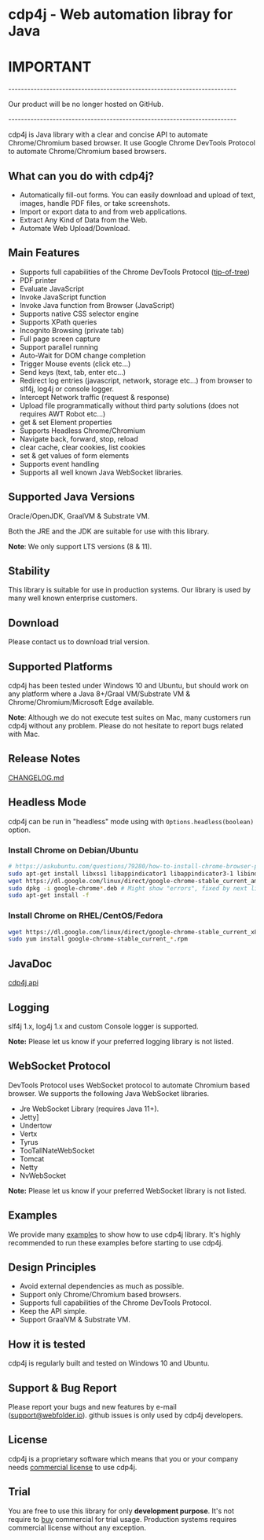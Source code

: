cdp4j - Web automation libray for Java
======================================

# IMPORTANT


-*-*-*-*-*-*-*-*-*-*-*-*-*-*-*-*-*-*-*-*-*-*-*-*-*-*-*-*-*-*-*-*-*-*-*-*-*-*-*-*-*-*-*-*-*-*-*-*-*-*-*-*-*-*-*-*-*-*-*-*-*-*-*-*-*-*-*-*-*-*-*-*


Our product will be no longer hosted on GitHub.

-*-*-*-*-*-*-*-*-*-*-*-*-*-*-*-*-*-*-*-*-*-*-*-*-*-*-*-*-*-*-*-*-*-*-*-*-*-*-*-*-*-*-*-*-*-*-*-*-*-*-*-*-*-*-*-*-*-*-*-*-*-*-*-*-*-*-*-*-*-*-*-*

cdp4j is Java library with a clear and concise API to automate Chrome/Chromium based browser. It use Google Chrome DevTools Protocol to automate Chrome/Chromium based browsers.

What can you do with cdp4j?
---------------------------
* Automatically fill-out forms. You can easily download and upload of text, images, handle PDF files, or take screenshots.
* Import or export data to and from web applications.
* Extract Any Kind of Data from the Web.
* Automate Web Upload/Download.

Main Features
-------------
* Supports full capabilities of the Chrome DevTools Protocol ([tip-of-tree](https://chromedevtools.github.io/debugger-protocol-viewer/tot/))
* PDF printer
* Evaluate JavaScript
* Invoke JavaScript function
* Invoke Java function from Browser (JavaScript)
* Supports native CSS selector engine
* Supports XPath queries
* Incognito Browsing (private tab)
* Full page screen capture
* Support parallel running
* Auto-Wait for DOM change completion
* Trigger Mouse events (click etc...)
* Send keys (text, tab, enter etc...)
* Redirect log entries (javascript, network, storage etc...) from browser to slf4j, log4j or console logger.
* Intercept Network traffic (request & response)
* Upload file programmatically without third party solutions (does not requires AWT Robot etc...)
* get & set Element properties
* Supports Headless Chrome/Chromium
* Navigate back, forward, stop, reload
* clear cache, clear cookies, list cookies
* set & get values of form elements
* Supports event handling
* Supports all well known Java WebSocket libraries.

Supported Java Versions
-----------------------

Oracle/OpenJDK, GraalVM & Substrate VM.

Both the JRE and the JDK are suitable for use with this library.

__Note__: We only support LTS versions (8 & 11).

Stability
---------
This library is suitable for use in production systems. Our library is used by many well known enterprise customers.

Download
--------
Please contact us to download trial version.

Supported Platforms
-------------------
cdp4j has been tested under Windows 10 and Ubuntu, but should work on any platform where a Java 8+/Graal VM/Substrate VM & Chrome/Chromium/Microsoft Edge available.

__Note__: Although we do not execute test suites on Mac, many customers run cdp4j without any problem. Please do not hesitate to report bugs related with Mac.

Release Notes
-------------
[CHANGELOG.md](https://github.com/webfolderio/cdp4j/blob/master/CHANGELOG.md)

Headless Mode
-------------
cdp4j can be run in "headless" mode using with `Options.headless(boolean)` option.

### Install Chrome on Debian/Ubuntu

```bash
# https://askubuntu.com/questions/79280/how-to-install-chrome-browser-properly-via-command-line
sudo apt-get install libxss1 libappindicator1 libappindicator3-1 libindicator7
wget https://dl.google.com/linux/direct/google-chrome-stable_current_amd64.deb
sudo dpkg -i google-chrome*.deb # Might show "errors", fixed by next line
sudo apt-get install -f
```

### Install Chrome on RHEL/CentOS/Fedora
```bash
wget https://dl.google.com/linux/direct/google-chrome-stable_current_x86_64.rpm
sudo yum install google-chrome-stable_current_*.rpm
```

JavaDoc
-------
[cdp4j api](https://webfolder.io/cdp4j/javadoc/index.html)

Logging
-------
slf4j 1.x, log4j 1.x and custom Console logger is supported.

__Note:__ Please let us know if your preferred logging library is not listed.

WebSocket Protocol
------------------
DevTools Protocol uses WebSocket protocol to automate Chromium based browser. We supports the following Java WebSocket libraries.

* Jre WebSocket Library (requires Java 11+).
* Jetty]
* Undertow
* Vertx
* Tyrus
* TooTallNateWebSocket
* Tomcat
* Netty
* NvWebSocket

__Note:__ Please let us know if your preferred WebSocket library is not listed.

Examples
-------
We provide many [examples](https://github.com/webfolderio/cdp4j/tree/master/src/test/java/io/webfolder/cdp/sample) to show how to use cdp4j library. It's highly recommended to run these examples before starting to use cdp4j.

Design Principles
-----------------
* Avoid external dependencies as much as possible.
* Support only Chrome/Chromium based browsers.
* Supports full capabilities of the Chrome DevTools Protocol.
* Keep the API simple.
* Support GraalVM & Substrate VM.

How it is tested
----------------
cdp4j is regularly built and tested on Windows 10 and Ubuntu.

Support & Bug Report
--------------------
Please report your bugs and new features by e-mail ([support@webfolder.io](mailto:support@webfolder.io)). github issues is only used by cdp4j developers.

License
-------
cdp4j is a proprietary software which means that you or your company needs [commercial license](https://webfolder.io/license.html) to use cdp4j.

Trial
-----
You are free to use this library for only __development purpose__. It's not require to [buy](https://webfolder.io/buy.html) commercial for trial usage. Production systems requires commercial license without any exception.
